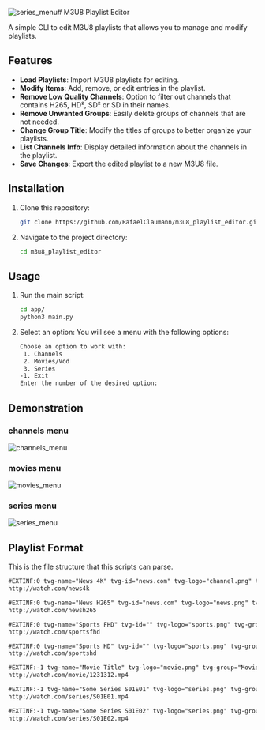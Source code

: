 ![series_menu](https://github.com/user-attachments/assets/3049b80a-31c5-4fd7-9cae-ed00f7a6602e)# M3U8 Playlist Editor

A simple CLI to edit M3U8 playlists that allows you to manage and modify playlists.

## Features

- **Load Playlists**: Import M3U8 playlists for editing.
- **Modify Items**: Add, remove, or edit entries in the playlist.
- **Remove Low Quality Channels**: Option to filter out channels that contains H265, HD², SD² or SD in their names.
- **Remove Unwanted Groups**: Easily delete groups of channels that are not needed.
- **Change Group Title**: Modify the titles of groups to better organize your playlists.
- **List Channels Info**: Display detailed information about the channels in the playlist.
- **Save Changes**: Export the edited playlist to a new M3U8 file.

## Installation

1. Clone this repository:
   ```bash
   git clone https://github.com/RafaelClaumann/m3u8_playlist_editor.git
   ```

2. Navigate to the project directory:
   ```bash
   cd m3u8_playlist_editor
   ```

## Usage

1. Run the main script:
   ```bash
   cd app/
   python3 main.py
   ```

2. Select an option: You will see a menu with the following options:
   ```bash
   Choose an option to work with:
    1. Channels
    2. Movies/Vod
    3. Series
   -1. Exit
   Enter the number of the desired option:
   ```
  
## Demonstration

### channels menu
![channels_menu](https://github.com/user-attachments/assets/7866309b-2a1d-40ae-bbeb-6133ad8abd9b)

### movies menu
![movies_menu](https://github.com/user-attachments/assets/5c23e4be-10ac-4602-b859-788c7b783e43)

### series menu
![series_menu](https://github.com/user-attachments/assets/33b89978-150a-4dc0-ace5-9a37b872e0dc)



## Playlist Format
This is the file structure that this scripts can parse.
   ```txt
   #EXTINF:0 tvg-name="News 4K" tvg-id="news.com" tvg-logo="channel.png" tvg-group="NEWS" catchup="default" catchup-days="7",News 4K
   http://watch.com/news4k

   #EXTINF:0 tvg-name="News H265" tvg-id="news.com" tvg-logo="news.png" tvg-group="NEWS" catchup="default" catchup-days="7",News H265
   http://watch.com/newsh265

   #EXTINF:0 tvg-name="Sports FHD" tvg-id="" tvg-logo="sports.png" tvg-group="SPORTS",Sports FHD
   http://watch.com/sportsfhd

   #EXTINF:0 tvg-name="Sports HD" tvg-id="" tvg-logo="sports.png" tvg-group="SPORTS",Sports HD
   http://watch.com/sportshd
   
   #EXTINF:-1 tvg-name="Movie Title" tvg-logo="movie.png" tvg-group="Movies | Drama",Movie Title
   http://watch.com/movie/1231312.mp4

   #EXTINF:-1 tvg-name="Some Series S01E01" tvg-logo="series.png" tvg-group="Series | provider",Some Series S01E01
   http://watch.com/series/S01E01.mp4

   #EXTINF:-1 tvg-name="Some Series S01E02" tvg-logo="series.png" tvg-group="Series | provider",Some Series S01E02
   http://watch.com/series/S01E02.mp4
   ```
